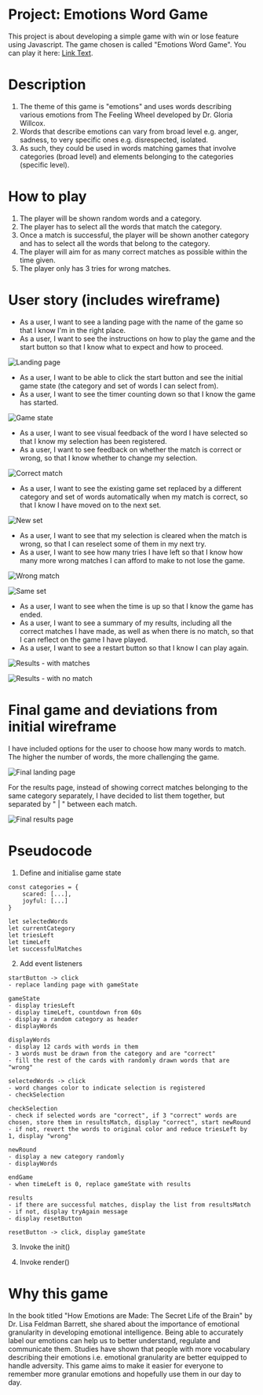 # Project: Emotions Word Game
This project is about developing a simple game with win or lose feature using Javascript. The game chosen is called "Emotions Word Game". You can play it here: [Link Text](https://zwleileen.github.io/emotions-word-game/).

# Description 
1. The theme of this game is "emotions" and uses words describing various emotions from The Feeling Wheel developed by Dr. Gloria Willcox. 
2. Words that describe emotions can vary from broad level e.g. anger, sadness, to very specific ones e.g. disrespected, isolated. 
3. As such, they could be used in words matching games that involve categories (broad level) and elements belonging to the categories (specific level).

# How to play 
1. The player will be shown random words and a category. 
2. The player has to select all the words that match the category.
3. Once a match is successful, the player will be shown another category and has to select all the words that belong to the category. 
4. The player will aim for as many correct matches as possible within the time given. 
5. The player only has 3 tries for wrong matches. 

# User story (includes wireframe)
- As a user, I want to see a landing page with the name of the game so that I know I'm in the right place.
- As a user, I want to see the instructions on how to play the game and the start button so that I know what to expect and how to proceed. 

![Landing page](https://i.imgur.com/XvTuQAg.png)

- As a user, I want to be able to click the start button and see the initial game state (the category and set of words I can select from). 
- As a user, I want to see the timer counting down so that I know the game has started. 

![Game state](https://i.imgur.com/iWIWnXz.png)

- As a user, I want to see visual feedback of the word I have selected so that I know my selection has been registered. 
- As a user, I want to see feedback on whether the match is correct or wrong, so that I know whether to change my selection. 

![Correct match](https://i.imgur.com/ej7ngOH.png)

- As a user, I want to see the existing game set replaced by a different category and set of words automatically when my match is correct, so that I know I have moved on to the next set.

![New set](https://i.imgur.com/kcQgBAm.png)

- As a user, I want to see that my selection is cleared when the match is wrong, so that I can reselect some of them in my next try. 
- As a user, I want to see how many tries I have left so that I know how many more wrong matches I can afford to make to not lose the game. 

![Wrong match](https://i.imgur.com/owAgqEB.png)

![Same set](https://i.imgur.com/Cck9fMv.png)

- As a user, I want to see when the time is up so that I know the game has ended.
- As a user, I want to see a summary of my results, including all the correct matches I have made, as well as when there is no match, so that I can reflect on the game I have played. 
- As a user, I want to see a restart button so that I know I can play again. 

![Results - with matches](https://i.imgur.com/rTV04K7.png)

![Results - with no match](https://i.imgur.com/rC0b62N.png)

# Final game and deviations from initial wireframe
I have included options for the user to choose how many words to match. The higher the number of words, the more challenging the game. 

![Final landing page](https://i.imgur.com/eAUGyNN.png)

For the results page, instead of showing correct matches belonging to the same category separately, I have decided to list them together, but separated by " | " between each match.  

![Final results page](https://i.imgur.com/jRGoKOS.png)
  
# Pseudocode
1. Define and initialise game state
``` 
const categories = {
    scared: [...],
    joyful: [...]
}

let selectedWords
let currentCategory
let triesLeft
let timeLeft
let successfulMatches
```
2. Add event listeners
```
startButton -> click
- replace landing page with gameState

gameState
- display triesLeft
- display timeLeft, countdown from 60s
- display a random category as header
- displayWords

displayWords 
- display 12 cards with words in them
- 3 words must be drawn from the category and are "correct"
- fill the rest of the cards with randomly drawn words that are "wrong"

selectedWords -> click
- word changes color to indicate selection is registered
- checkSelection

checkSelection
- check if selected words are "correct", if 3 "correct" words are chosen, store them in resultsMatch, display "correct", start newRound 
- if not, revert the words to original color and reduce triesLeft by 1, display "wrong"

newRound
- display a new category randomly
- displayWords

endGame
- when timeLeft is 0, replace gameState with results

results
- if there are successful matches, display the list from resultsMatch
- if not, display tryAgain message
- display resetButton

resetButton -> click, display gameState

```
3. Invoke the init()

4. Invoke render()

# Why this game
In the book titled "How Emotions are Made: The Secret Life of the Brain" by Dr. Lisa Feldman Barrett, she shared about the importance of emotional granularity in developing emotional intelligence. Being able to accurately label our emotions can help us to better understand, regulate and communicate them. Studies have shown that people with more vocabulary describing their emotions i.e. emotional granularity are better equipped to handle adversity. This game aims to make it easier for everyone to remember more granular emotions and hopefully use them in our day to day.




